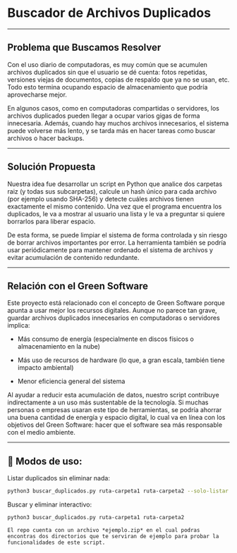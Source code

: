 
# Buscador de Archivos Duplicados

___

## Problema que Buscamos Resolver

Con el uso diario de computadoras, es muy común que se acumulen archivos duplicados sin que el usuario se dé cuenta: fotos repetidas, versiones viejas de documentos, copias de respaldo que ya no se usan, etc. Todo esto termina ocupando espacio de almacenamiento que podría aprovecharse mejor.

En algunos casos, como en computadoras compartidas o servidores, los archivos duplicados pueden llegar a ocupar varios gigas de forma innecesaria. Además, cuando hay muchos archivos innecesarios, el sistema puede volverse más lento, y se tarda más en hacer tareas como buscar archivos o hacer backups.

___

## Solución Propuesta

Nuestra idea fue desarrollar un script en Python que analice dos carpetas raiz (y todas sus subcarpetas), calcule un hash único para cada archivo (por ejemplo usando SHA-256) y detecte cuáles archivos tienen exactamente el mismo contenido. Una vez que el programa encuentra los duplicados, le va a mostrar al usuario una lista y le va a preguntar si quiere borrarlos para liberar espacio.

De esta forma, se puede limpiar el sistema de forma controlada y sin riesgo de borrar archivos importantes por error. La herramienta también se podría usar periódicamente para mantener ordenado el sistema de archivos y evitar acumulación de contenido redundante.

___

## Relación con el Green Software

Este proyecto está relacionado con el concepto de Green Software porque apunta a usar mejor los recursos digitales. Aunque no parece tan grave, guardar archivos duplicados innecesarios en computadoras o servidores implica:

- Más consumo de energía (especialmente en discos físicos o almacenamiento en la nube)

-  Más uso de recursos de hardware (lo que, a gran escala, también tiene impacto ambiental)

- Menor eficiencia general del sistema

Al ayudar a reducir esta acumulación de datos, nuestro script contribuye indirectamente a un uso más sustentable de la tecnología. Si muchas personas o empresas usaran este tipo de herramientas, se podría ahorrar una buena cantidad de energía y espacio digital, lo cual va en línea con los objetivos del Green Software: hacer que el software sea más responsable con el medio ambiente.

___

## 🧪 Modos de uso:

Listar duplicados sin eliminar nada:
```bash
python3 buscar_duplicados.py ruta-carpeta1 ruta-carpeta2 --solo-listar
```
Buscar y eliminar interactivo:
```bash
python3 buscar_duplicados.py ruta-carpeta1 ruta-carpeta2
```

    El repo cuenta con un archivo *ejemplo.zip* en el cual podras encontras dos directorios que te serviran de ejemplo para probar la funcionalidades de este script.